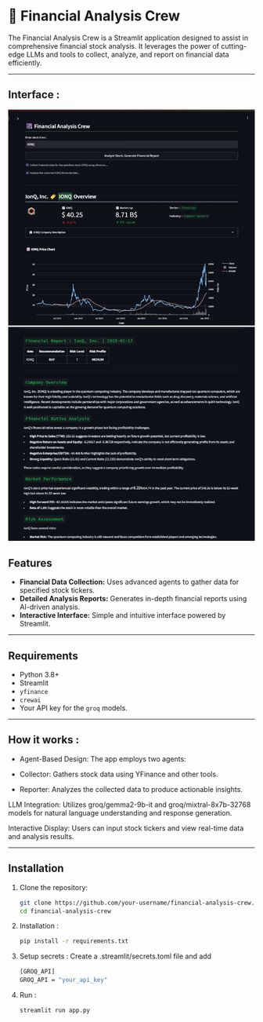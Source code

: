 # 🌆 Financial Analysis Crew

The Financial Analysis Crew is a Streamlit application designed to assist in comprehensive financial stock analysis. It leverages the power of cutting-edge LLMs and tools to collect, analyze, and report on financial data efficiently.

---

## Interface :
![ChatBot App](fsa_1.jpg)
![ChatBot App](fsa_2.jpg)

## Features

- **Financial Data Collection:** Uses advanced agents to gather data for specified stock tickers.
- **Detailed Analysis Reports:** Generates in-depth financial reports using AI-driven analysis.
- **Interactive Interface:** Simple and intuitive interface powered by Streamlit.

---

## Requirements

- Python 3.8+
- Streamlit
- `yfinance`
- `crewai`
- Your API key for the `groq` models.

---

## How it works : 

- Agent-Based Design:
The app employs two agents:

- Collector: Gathers stock data using YFinance and other tools.
  
- Reporter: Analyzes the collected data to produce actionable insights.

LLM Integration:
Utilizes groq/gemma2-9b-it and groq/mixtral-8x7b-32768 models for natural language understanding and response generation.

Interactive Display:
Users can input stock tickers and view real-time data and analysis results.


---

## Installation

1. Clone the repository:

   ```bash
   git clone https://github.com/your-username/financial-analysis-crew.git
   cd financial-analysis-crew
   ```

2. Installation :

   ```bash
   pip install -r requirements.txt

   ```

3. Setup secrets :
Create a .streamlit/secrets.toml file and add

   ```bash
   [GROQ_API]
   GROQ_API = "your_api_key"
   ```
  
4. Run :

   ```bash
   streamlit run app.py

   ```

   
   

